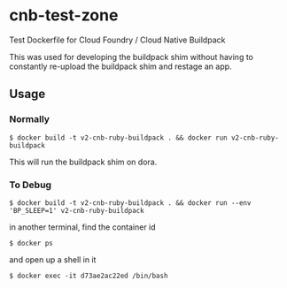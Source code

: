 # cnb-test-zone
Test Dockerfile for Cloud Foundry / Cloud Native Buildpack

This was used for developing the buildpack shim without having to constantly
re-upload the buildpack shim and restage an app.

## Usage

### Normally
```
$ docker build -t v2-cnb-ruby-buildpack . && docker run v2-cnb-ruby-buildpack
```

This will run the buildpack shim on dora.

### To Debug
```
$ docker build -t v2-cnb-ruby-buildpack . && docker run --env 'BP_SLEEP=1' v2-cnb-ruby-buildpack
```
in another terminal, find the container id
```
$ docker ps
```
and open up a shell in it
```
$ docker exec -it d73ae2ac22ed /bin/bash
```

